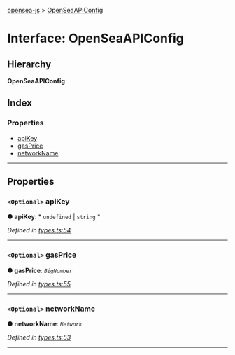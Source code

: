 [opensea-js](../README.md) > [OpenSeaAPIConfig](../interfaces/openseaapiconfig.md)

# Interface: OpenSeaAPIConfig

## Hierarchy

**OpenSeaAPIConfig**

## Index

### Properties

* [apiKey](openseaapiconfig.md#apikey)
* [gasPrice](openseaapiconfig.md#gasprice)
* [networkName](openseaapiconfig.md#networkname)

---

## Properties

<a id="apikey"></a>

### `<Optional>` apiKey

**● apiKey**: * `undefined` &#124; `string`
*

*Defined in [types.ts:54](https://github.com/ProjectOpenSea/opensea-js/blob/cc0b3c7/src/types.ts#L54)*

___
<a id="gasprice"></a>

### `<Optional>` gasPrice

**● gasPrice**: *`BigNumber`*

*Defined in [types.ts:55](https://github.com/ProjectOpenSea/opensea-js/blob/cc0b3c7/src/types.ts#L55)*

___
<a id="networkname"></a>

### `<Optional>` networkName

**● networkName**: *`Network`*

*Defined in [types.ts:53](https://github.com/ProjectOpenSea/opensea-js/blob/cc0b3c7/src/types.ts#L53)*

___

